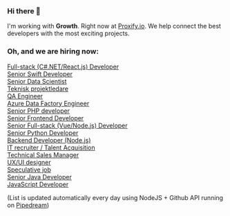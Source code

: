 ### Hi there 👋

I'm working with **Growth**. Right now at [Proxify.io](https://proxify.io/). We help connect the best developers with the most exciting projects. 

### Oh, and we are hiring now:

<!-- dev -->
[Full-stack (C#.NET/React.js) Developer](https://career.proxify.io/jobs/965302?utm_source=gh_list) <br />[Senior Swift Developer](https://career.proxify.io/jobs/960155?utm_source=gh_list) <br />[Senior Data Scientist](https://career.proxify.io/jobs/955246?utm_source=gh_list) <br />[Teknisk projektledare](https://career.proxify.io/jobs/954955?utm_source=gh_list) <br />[QA Engineer](https://career.proxify.io/jobs/952691?utm_source=gh_list) <br />[Azure Data Factory Engineer](https://career.proxify.io/jobs/950681?utm_source=gh_list) <br />[Senior PHP developer](https://career.proxify.io/jobs/943401?utm_source=gh_list) <br />[Senior Frontend Developer](https://career.proxify.io/jobs/938367?utm_source=gh_list) <br />[Senior Full-stack (Vue/Node.js) Developer](https://career.proxify.io/jobs/937170?utm_source=gh_list) <br />[Senior Python Developer](https://career.proxify.io/jobs/936269?utm_source=gh_list) <br />[Backend Developer (Node.js)](https://career.proxify.io/jobs/897078?utm_source=gh_list) <br />[IT recruiter / Talent Acquisition](https://career.proxify.io/jobs/896664?utm_source=gh_list) <br />[Technical Sales Manager](https://career.proxify.io/jobs/815697?utm_source=gh_list) <br />[UX/UI designer](https://career.proxify.io/jobs/783497?utm_source=gh_list) <br />[Speculative job](https://career.proxify.io/jobs/290430?utm_source=gh_list) <br />[Senior Java Developer](https://career.proxify.io/jobs/271850?utm_source=gh_list) <br />[JavaScript Developer](https://career.proxify.io/jobs/155255?utm_source=gh_list) <br />
<!-- devend -->

(List is updated automatically every day using NodeJS + Github API running on [Pipedream](https://github.com/PipedreamHQ))
